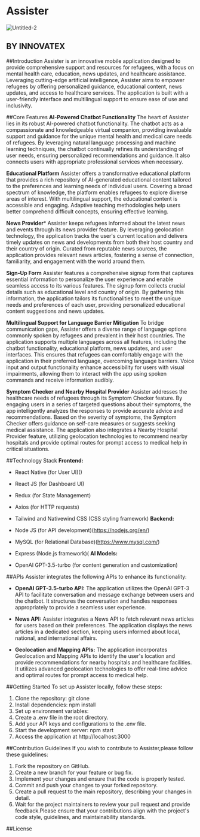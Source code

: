 # Assister
![Untitled-2](https://github.com/Natthyx/Assister/assets/99822269/2bdd5ba3-81f0-4f51-a3a0-8eda4ff248a0)
## BY INNOVATEX

##Introduction
Assister is an innovative mobile application designed to provide comprehensive support and resources for refugees, with a focus on mental health care, education, news updates, and healthcare assistance. Leveraging cutting-edge artificial intelligence, Assister aims to empower refugees by offering personalized guidance, educational content, news updates, and access to healthcare services. The application is built with a user-friendly interface and multilingual support to ensure ease of use and inclusivity.

##Core Features
**AI-Powered Chatbot Functionality**
The heart of Assister lies in its robust AI-powered chatbot functionality. The chatbot acts as a compassionate and knowledgeable virtual companion, providing invaluable support and guidance for the unique mental health and medical care needs of refugees. By leveraging natural language processing and machine learning techniques, the chatbot continually refines its understanding of user needs, ensuring personalized recommendations and guidance. It also connects users with appropriate professional services when necessary.

**Educational Platform**
Assister offers a transformative educational platform that provides a rich repository of AI-generated educational content tailored to the preferences and learning needs of individual users. Covering a broad spectrum of knowledge, the platform enables refugees to explore diverse areas of interest. With multilingual support, the educational content is accessible and engaging. Adaptive teaching methodologies help users better comprehend difficult concepts, ensuring effective learning.

**News Provider***
Assister keeps refugees informed about the latest news and events through its news provider feature. By leveraging geolocation technology, the application tracks the user's current location and delivers timely updates on news and developments from both their host country and their country of origin. Curated from reputable news sources, the application provides relevant news articles, fostering a sense of connection, familiarity, and engagement with the world around them.

**Sign-Up Form**
Assister features a comprehensive signup form that captures essential information to personalize the user experience and enable seamless access to its various features. The signup form collects crucial details such as educational level and country of origin. By gathering this information, the application tailors its functionalities to meet the unique needs and preferences of each user, providing personalized educational content suggestions and news updates.

**Multilingual Support for Language Barrier Mitigation**
To bridge communication gaps, Assister offers a diverse range of language options commonly spoken by refugees and prevalent in their host countries. The application supports multiple languages across all features, including the chatbot functionality, educational platform, news updates, and user interfaces. This ensures that refugees can comfortably engage with the application in their preferred language, overcoming language barriers. Voice input and output functionality enhance accessibility for users with visual impairments, allowing them to interact with the app using spoken commands and receive information audibly.

**Symptom Checker and Nearby Hospital Provider**
Assister addresses the healthcare needs of refugees through its Symptom Checker feature. By engaging users in a series of targeted questions about their symptoms, the app intelligently analyzes the responses to provide accurate advice and recommendations. Based on the severity of symptoms, the Symptom Checker offers guidance on self-care measures or suggests seeking medical assistance. The application also integrates a Nearby Hospital Provider feature, utilizing geolocation technologies to recommend nearby hospitals and provide optimal routes for prompt access to medical help in critical situations.

##Technology Stack
**Frontend:**

- React Native (for User UI)()
- React JS (for Dashboard UI)
- Redux (for State Management)
- Axios (for HTTP requests)
- Tailwind and Nativewind CSS (CSS styling framework)
**Backend:**

- Node JS (for API development)(https://nodejs.org/en/)
- MySQL (for Relational Database)(https://www.mysql.com/)
- Express (Node.js framework)(
**AI Models:**
- OpenAI GPT-3.5-turbo (for content generation and customization)

##APIs
Assister integrates the following APIs to enhance its functionality:

- **OpenAI GPT-3.5-turbo API:** The application utilizes the OpenAI GPT-3 API to facilitate conversation and message exchange between users and the chatbot. It structures the conversation and handles responses appropriately to provide a seamless user experience.

- **News API:** Assister integrates a News API to fetch relevant news articles for users based on their preferences. The application displays the news articles in a dedicated section, keeping users informed about local, national, and international affairs.

- **Geolocation and Mapping APIs:** The application incorporates Geolocation and Mapping APIs to identify the user's location and provide recommendations for nearby hospitals and healthcare facilities. It utilizes advanced geolocation technologies to offer real-time advice and optimal routes for prompt access to medical help.

##Getting Started
To set up Assister locally, follow these steps:
1. Clone the repository: git clone <repository-url>
2. Install dependencies: npm install
3. Set up environment variables:
4. Create a .env file in the root directory.
5. Add your API keys and configurations to the .env file.
6. Start the development server: npm start
7. Access the application at http://localhost:3000

##Contribution Guidelines
If you wish to contribute to Assister,please follow these guidelines:

1. Fork the repository on GitHub.
2. Create a new branch for your feature or bug fix.
3. Implement your changes and ensure that the code is properly tested.
4. Commit and push your changes to your forked repository.
5. Create a pull request to the main repository, describing your changes in detail.
6. Wait for the project maintainers to review your pull request and provide feedback.Please ensure that your contributions align with the project's code style, guidelines, and maintainability standards.
 
##License

